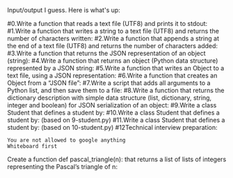 Input/output I guess. Here is what's up:

#0.Write a function that reads a text file (UTF8) and prints it to stdout:
#1.Write a function that writes a string to a text file (UTF8) and returns the number of characters written:
#2.Write a function that appends a string at the end of a text file (UTF8) and returns the number of characters added:
#3.Write a function that returns the JSON representation of an object (string):
#4.Write a function that returns an object (Python data structure) represented by a JSON string:
#5.Write a function that writes an Object to a text file, using a JSON representation:
#6.Write a function that creates an Object from a “JSON file”:
#7.Write a script that adds all arguments to a Python list, and then save them to a file:
#8.Write a function that returns the dictionary description with simple data structure (list, dictionary, string, integer and boolean) for JSON serialization of an object:
#9.Write a class Student that defines a student by:
#10.Write a class Student that defines a student by: (based on 9-student.py)
#11.Write a class Student that defines a student by: (based on 10-student.py)
#12Technical interview preparation:

    You are not allowed to google anything
    Whiteboard first

Create a function def pascal_triangle(n): that returns a list of lists of integers representing the Pascal’s triangle of n:
